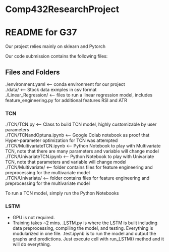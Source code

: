 # Comp432ResearchProject

# README for G37
Our project relies mainly on sklearn and Pytorch

Our code submission contains the following files:

## Files and Folders

./environment.yaml <-- conda environment for our project <br />
./data/ <-- Stock data exmples in csv format  <br /> 
./Linear_Regression/ <-- files to run a linear regression model, includes feature_engineering.py for additional features RSI and ATR<br />

### TCN

./TCN/TCN.py <-- Class to build TCN model, highly customizable by user parameters <br />
./TCN/TCNandOptuna.ipynb <-- Google Colab notebook as proof that Hyper-parameter optimization for TCN was attempted <br />
./TCN/MultivariateTCN.ipynb <-- Python Notebook to play with Multivariate TCN, note that there are many parameters and variable will change model <br />
./TCN/UnivariateTCN.ipynb <-- Python Notebook to play with Univariate TCN, note that parameters and variable will change model <br />
./TCN/Multivariate/ <-- folder contains files for feature engineering and preprocessing for the multivariate model <br />
./TCN/Univariate/ <-- folder contains files for feature engineering and preprocessing for the multivariate model <br />

To run a TCN model, simply run the Python Notebooks


### LSTM
* GPU is not required.
* Training takes ~2 mins.
.LSTM.py is where the LSTM is built including data preprocessing, compiling the model, and testing. Everything is modularized in one file.
.test.ipynb is to run the model and output the graphs and predictions. Just execute cell with run_LSTM() method and it will do everything.

